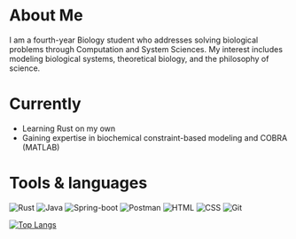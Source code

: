 # About Me

I am a fourth-year Biology student who addresses solving biological problems through Computation and System Sciences. My interest includes modeling biological systems, theoretical biology, and the philosophy of science.

# Currently

- Learning Rust on my own
- Gaining expertise in biochemical constraint-based modeling and COBRA (MATLAB)

# Tools & languages

![Rust](https://img.shields.io/badge/-Rust-B7410E?logo=rust&logoColor=28282B&labelColor=white)
![Java](https://img.shields.io/badge/-Java-f89820?logo=java)
![Spring-boot](https://img.shields.io/badge/-Spring%20Boot-white?logo=spring-boot)
![Postman](https://img.shields.io/badge/-Postman-00B2D1?logo=postman)
![HTML](https://img.shields.io/badge/-HTML-ebebeb?logo=html5)
![CSS](https://img.shields.io/badge/-CSS-2965f1?logo=css3)
![Git](https://img.shields.io/badge/-Git-57461A?logo=git)


[![Top Langs](https://github-readme-stats.vercel.app/api/top-langs/?username=hdescobarh&langs_count=8&theme=dracula)](https://github.com/anuraghazra/github-readme-stats)


<!--
### Hi there 👋

**hdescobarh/hdescobarh** is a ✨ _special_ ✨ repository because its `README.md` (this file) appears on your GitHub profile.

Here are some ideas to get you started:

- 🔭 I’m currently working on ...
- 🌱 I’m currently learning ...
- 👯 I’m looking to collaborate on ...
- 🤔 I’m looking for help with ...
- 💬 Ask me about ...
- 📫 How to reach me: ...
- 😄 Pronouns: ...
- ⚡ Fun fact: ...
-->
